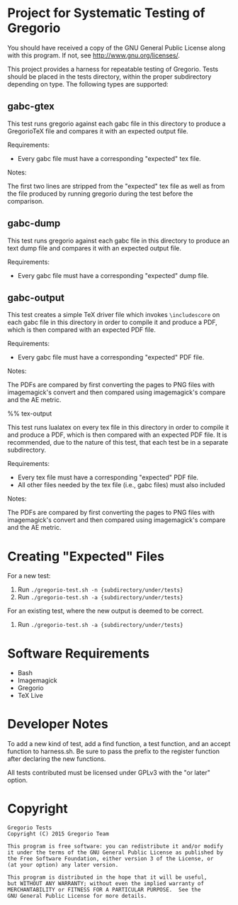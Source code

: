 # Project for Systematic Testing of Gregorio

You should have received a copy of the GNU General Public License
along with this program.  If not, see <http://www.gnu.org/licenses/>.

This project provides a harness for repeatable testing of Gregorio.
Tests should be placed in the tests directory, within the proper
subdirectory depending on type.  The following types are supported:

## gabc-gtex

This test runs gregorio against each gabc file in this directory to
produce a GregorioTeX file and compares it with an expected output file.

Requirements:

- Every gabc file must have a corresponding "expected" tex file.

Notes:

The first two lines are stripped from the "expected" tex file as well as
from the file produced by running gregorio during the test before the
comparison.

## gabc-dump

This test runs gregorio against each gabc file in this directory to
produce an text dump file and compares it with an expected output file.

Requirements:

- Every gabc file must have a corresponding "expected" dump file.

## gabc-output

This test creates a simple TeX driver file which invokes `\includescore`
on each gabc file in this directory in order to compile it and produce a
PDF, which is then compared with an expected PDF file.

Requirements:

- Every gabc file must have a corresponding "expected" PDF file.

Notes:

The PDFs are compared by first converting the pages to PNG files with
imagemagick's convert and then compared using imagemagick's compare and
the AE metric.

%% tex-output

This test runs lualatex on every tex file in this directory in order to
compile it and produce a PDF, which is then compared with an expected
PDF file.  It is recommended, due to the nature of this test, that each
test be in a separate subdirectory.

Requirements:

- Every tex file must have a corresponding "expected" PDF file.
- All other files needed by the tex file (i.e., gabc files) must also
  included

Notes:

The PDFs are compared by first converting the pages to PNG files with
imagemagick's convert and then compared using imagemagick's compare and
the AE metric.

# Creating "Expected" Files

For a new test:

1. Run `./gregorio-test.sh -n {subdirectory/under/tests}`
2. Run `./gregorio-test.sh -a {subdirectory/under/tests}`

For an existing test, where the new output is deemed to be correct.

1. Run `./gregorio-test.sh -a {subdirectory/under/tests}`

# Software Requirements

- Bash
- Imagemagick
- Gregorio
- TeX Live

# Developer Notes

To add a new kind of test, add a find function, a test function, and an
accept function to harness.sh.  Be sure to pass the prefix to the
register function after declaring the new functions.

All tests contributed must be licensed under GPLv3 with the "or later"
option.

# Copyright

```
Gregorio Tests
Copyright (C) 2015 Gregorio Team

This program is free software: you can redistribute it and/or modify
it under the terms of the GNU General Public License as published by
the Free Software Foundation, either version 3 of the License, or
(at your option) any later version.

This program is distributed in the hope that it will be useful,
but WITHOUT ANY WARRANTY; without even the implied warranty of
MERCHANTABILITY or FITNESS FOR A PARTICULAR PURPOSE.  See the
GNU General Public License for more details.
```
